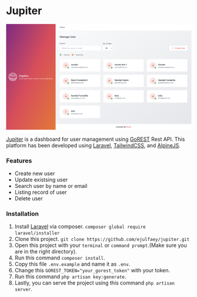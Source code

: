 # Jupiter

![Jupiter](https://raw.githubusercontent.com/ejulfaey/jupiter/main/public/example-1.png?raw=true)

[Jupiter] is a dashboard for user management using [GoREST] Rest API. This platform has been developed using [Laravel], [TailwindCSS], and [AlpineJS].


### Features
- Create new user
- Update existsing user
- Search user by name or email
- Listing record of user
- Delete user

### Installation
1. Install [Laravel] via composer.
`composer global require laravel/installer`
2. Clone this project.
`git clone https://github.com/ejulfaey/jupiter.git`
3. Open this project with your `terminal` or `command prompt`.(Make sure you are in the right directory).
4. Run this command `composer install`.
5. Copy this file `.env.example` and name it as `.env`.
6. Change this `GOREST_TOKEN="your_gorest_token"` with your token.
7. Run this command `php artisan key:generate`.
8. Lastly, you can serve the project using this command `php artisan server`.



[GoREST]: <https://gorest.co.in>
[TailwindCSS]: <https://tailwindcss.com>
[AlpineJS]: <https://alpinejs.dev/>
[Jupiter]: <https://jupiter.dzulfarizan.com>
[Laravel]: <https://laravel.com>